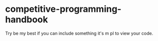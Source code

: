 # competitive-programming-handbook
Try be my best if you can include something it's m pl to view your code.
